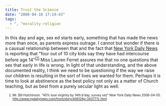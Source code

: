 ```yaml
---
title: Trust the Science
date: "2006-04-18 17:19:43"
tags:
  - ", "morality-religion
---
```

<p>In this day and age, sex ed starts early, something that has made the news more than once, as parents express outrage.  I cannot but wonder if there is a causual relationship between that and the fact that <a href="http://www.nydailynews.com">New York Daily News</a> is reporting that "four out of 10 city kids say they have had intercourse before age 14"<sup><a href="http://www.nydailynews.com/front/story/406126p-343777c.html" title="40% lose virginity by 14th b'day, survey sez">[1]</a></sup>  Miss Lauren Ferret assures me that no one questions that sex that early in life is wrong.  In light of that understanding, and the above documented reality, I think we need to be questioning if the way we raise our children is resulting in the sort of lives we wanted for them.  Perhaps it is time to look at abstinence as the best policy not only as a matter of Church teaching, but as best from a purely secular light as well.</p>


<font size="-2"><ol><font size="-2"><li><font size="-2">Mr. Bill Hutchinson.  "40% lose virginity by 14th b'day, survey sez" New York Daily News 2006-04-05.  http://www.nydailynews.com/front/story/406126p-343777c.html</font></li></font></ol></font>

